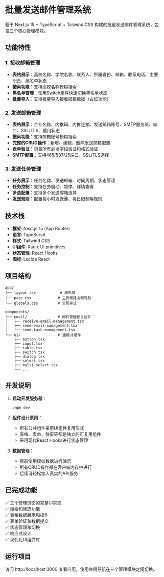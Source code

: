 # 批量发送邮件管理系统

基于 Next.js 15 + TypeScript + Tailwind CSS 构建的批量发送邮件管理系统，包含三个核心管理模块。

## 功能特性

### 1. 接收邮箱管理
- **表格展示**：高校名称、学院名称、联系人、所属省份、邮箱、联系电话、主要职责、黑名单状态
- **搜索功能**：支持高校名称模糊搜索
- **黑名单管理**：使用Switch组件快速切换黑名单状态
- **批量导入**：支持批量导入接收邮箱数据（占位功能）

### 2. 发送邮箱管理
- **表格展示**：企业名称、内推码、内推连接、发送邮箱账号、SMTP服务器、端口、SSL/TLS、启用状态
- **搜索功能**：支持邮箱账号模糊搜索
- **完整的CRUD操作**：新增、编辑、删除发送邮箱配置
- **表单验证**：包含所有必填字段验证和格式验证
- **SMTP配置**：支持465/587/25端口，SSL/TLS选择

### 3. 发送任务管理
- **任务展示**：任务名称、发送邮箱、时间周期、状态管理
- **任务控制**：支持任务启动、暂停、详情查看
- **多选配置**：支持多个发送邮箱选择
- **发送规则**：配置每小时发送量、每日限制等规则

## 技术栈

- **框架**: Next.js 15 (App Router)
- **语言**: TypeScript
- **样式**: Tailwind CSS
- **UI组件**: Radix UI primitives
- **状态管理**: React Hooks
- **图标**: Lucide React

## 项目结构

```
app/
├── layout.tsx           # 根布局
├── page.tsx            # 主页面路由和导航
└── globals.css         # 全局样式

components/
├── email/              # 邮件管理相关组件
│   ├── receive-email-management.tsx
│   ├── send-email-management.tsx
│   └── send-task-management.tsx
└── ui/                 # 通用UI组件
    ├── button.tsx
    ├── input.tsx
    ├── table.tsx
    ├── switch.tsx
    ├── dialog.tsx
    ├── select.tsx
    ├── multi-select.tsx
    └── ...
```

## 开发说明

1. **启动开发服务器**：
   ```bash
   pnpm dev
   ```

2. **组件设计原则**：
   - 所有公共组件采用UI组件复用形式
   - 表格、表单、弹窗等都是独立的可复用组件
   - 采用现代React Hooks进行状态管理

3. **数据管理**：
   - 目前使用模拟数据进行演示
   - 所有CRUD操作都在客户端内存中进行
   - 后续可轻松接入真实的API服务

## 已完成功能

✅ 三个管理页面的完整UI实现  
✅ 搜索和筛选功能  
✅ 表格数据展示和操作  
✅ 表单验证和数据提交  
✅ 状态管理和切换  
✅ 响应式设计  
✅ 现代化UI组件库

## 运行项目

访问 http://localhost:3000 查看应用，使用左侧导航在三个管理模块之间切换。 
